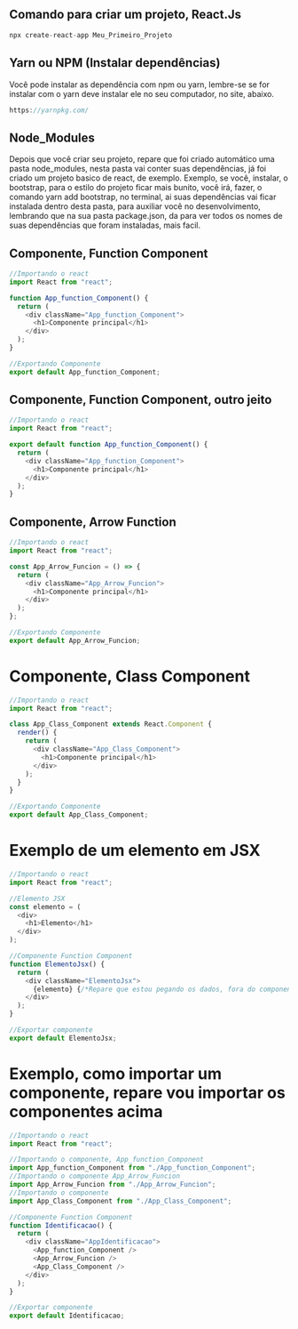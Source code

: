 ## Comando para criar um projeto, React.Js

```js
npx create-react-app Meu_Primeiro_Projeto
```
## Yarn ou NPM (Instalar dependências)
Você pode instalar as dependência com npm ou yarn, lembre-se se for instalar com o yarn deve instalar ele no seu computador, no site, abaixo.

```js
https://yarnpkg.com/
```

## Node_Modules

Depois que você criar seu projeto, repare que foi criado automático uma pasta
node_modules, nesta pasta vai conter suas dependências, já foi criado um projeto basico de react, de exemplo.
Exemplo, se você, instalar, o bootstrap, para o estilo do projeto ficar mais bunito, você irá,
fazer, o comando yarn add bootstrap, no terminal, ai suas dependências vai ficar instalada
dentro desta pasta, para auxiliar você no desenvolvimento, lembrando que na sua pasta package.json,
da para ver todos os nomes de suas dependências que foram instaladas, mais facil.

## Componente, Function Component

```js
//Importando o react
import React from "react";

function App_function_Component() {
  return (
    <div className="App_function_Component">
      <h1>Componente principal</h1>
    </div>
  );
}

//Exportando Componente
export default App_function_Component;
```

## Componente, Function Component, outro jeito

```js
//Importando o react
import React from "react";

export default function App_function_Component() {
  return (
    <div className="App_function_Component">
      <h1>Componente principal</h1>
    </div>
  );
}
```

## Componente, Arrow Function

```js
//Importando o react
import React from "react";

const App_Arrow_Funcion = () => {
  return (
    <div className="App_Arrow_Funcion">
      <h1>Componente principal</h1>
    </div>
  );
};

//Exportando Componente
export default App_Arrow_Funcion;
```

# Componente, Class Component

```js
//Importando o react
import React from "react";

class App_Class_Component extends React.Component {
  render() {
    return (
      <div className="App_Class_Component">
        <h1>Componente principal</h1>
      </div>
    );
  }
}

//Exportando Componente
export default App_Class_Component;
```

# Exemplo de um elemento em JSX

```js
//Importando o react
import React from "react";

//Elemento JSX
const elemento = (
  <div>
    <h1>Elemento</h1>
  </div>
);

//Componente Function Component
function ElementoJsx() {
  return (
    <div className="ElementoJsx">
      {elemento} {/*Repare que estou pegando os dados, fora do componente*/}
    </div>
  );
}

//Exportar componente
export default ElementoJsx;
```

# Exemplo, como importar um componente, repare vou importar os componentes acima

```js
//Importando o react
import React from "react";

//Importando o componente, App_function_Component
import App_function_Component from "./App_function_Component";
//Importando o componente App_Arrow_Funcion
import App_Arrow_Funcion from "./App_Arrow_Funcion";
//Importando o componente
import App_Class_Component from "./App_Class_Component";

//Componente Function Component
function Identificacao() {
  return (
    <div className="AppIdentificacao">
      <App_function_Component />
      <App_Arrow_Funcion />
      <App_Class_Component />
    </div>
  );
}

//Exportar componente
export default Identificacao;
```
